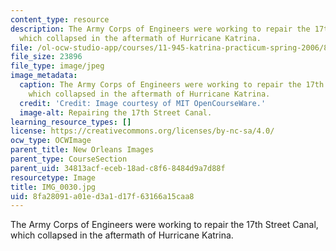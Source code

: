 ```yaml
---
content_type: resource
description: The Army Corps of Engineers were working to repair the 17th Street Canal,
  which collapsed in the aftermath of Hurricane Katrina.
file: /ol-ocw-studio-app/courses/11-945-katrina-practicum-spring-2006/8fa28091a01ed3a1d17f63166a15caa8_IMG_0030.jpg
file_size: 23896
file_type: image/jpeg
image_metadata:
  caption: The Army Corps of Engineers were working to repair the 17th Street Canal,
    which collapsed in the aftermath of Hurricane Katrina.
  credit: 'Credit: Image courtesy of MIT OpenCourseWare.'
  image-alt: Repairing the 17th Street Canal.
learning_resource_types: []
license: https://creativecommons.org/licenses/by-nc-sa/4.0/
ocw_type: OCWImage
parent_title: New Orleans Images
parent_type: CourseSection
parent_uid: 34813acf-eceb-18ad-c8f6-8484d9a7d88f
resourcetype: Image
title: IMG_0030.jpg
uid: 8fa28091-a01e-d3a1-d17f-63166a15caa8
---
```

The Army Corps of Engineers were working to repair the 17th Street Canal, which collapsed in the aftermath of Hurricane Katrina.
